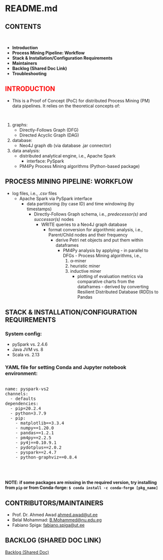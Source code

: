 # README.md

## CONTENTS

</br>

 * __Introduction__
 * __Process Mining Pipeline: Workflow__
 * __Stack & Installation/Configuration Requirements__
 * __Maintainers__
 * __Backlog (Shared Doc Link)__
 * __Troubleshooting__



## <span style="color:red"> INTRODUCTION </span>



- This is a Proof of Concept (PoC) for distributed Process Mining (PM) data pipelines. It relies on the theoretical concepts of: 

</br>

1. graphs:
	- Directly-Follows Graph (DFG)
	- Directed Acyclic Graph (DAG)
2. database:
	- Neo4J graph db (via database .jar connector)
3. data analysis:
	- distributed analytical engine, i.e., Apache Spark
		- interface: PySpark
	- PM4Py Process Mining algorithms (Python-based package)


## PROCESS MINING PIPELINE: WORKFLOW

- log files, i.e., *.csv* files
	- Apache Spark via PySpark interface
		- data partitioning (by case ID) and time windowing (by timestamps)
			- Directly-Follows Graph schema, i.e., *predecessor(s)* and *successor(s)* nodes
				- WRITE queries to a Neo4J graph database
					- format conversion for algorithmic analysis, i.e., Parent/Child nodes and their frequency
						- derive Petri net objects and put them within dataframes
							- PM4Py analysis by applying - in parallel to DFGs - Process Mining algorithms, i.e.,   
								1. α-miner
								2. heuristic miner
								3. inductive miner
									- plotting of evaluation metrics via comparative charts from the dataframes - derived by converting Resilient Distributed Database (RDD)s to Pandas
 

## STACK & INSTALLATION/CONFIGURATION REQUIREMENTS

### System config:

- pySpark vs. 2.4.6
- Java JVM vs. 8
- Scala vs. 2.13

### YAML file for setting Conda and Jupyter notebook environment:

<pre>

name: pyspark-vs2
channels:
  - defaults
dependencies:
  - pip=20.2.4
  - python=3.7.9
  - pip:
    - matplotlib==3.3.4
    - numpy==1.20.0
    - pandas==1.2.1
    - pm4py==2.2.5
    - py4j==0.10.9.1
    - pydotplus==2.0.2
    - pyspark==2.4.7
    - python-graphviz==0.8.4

</pre>

</br>

#### NOTE: if some packages are missing in the required version, try installing from `pip` or from Conda-forge: `$ conda install -c conda-forge [pkg_name]`


## CONTRIBUTORS/MAINTAINERS


- Prof. Dr. Ahmed Awad	ahmed.awad@ut.ee 
- Belal Mohammad: 	B.Mohammed@nu.edu.eg
- Fabiano Spiga:	fabiano.spiga@ut.ee

## BACKLOG (SHARED DOC LINK)

[Backlog (Shared Doc)](https://docs.google.com/document/d/10l2CjnfpslwH4a8O3JncVBYHZEJd9KoXMQYM8iqlrGI/edit)


</br>



